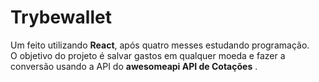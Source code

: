 # Trybewallet

<p>
   Um  feito utilizando <b>React</b>, após quatro messes estudando programação.
   <br>O objetivo do projeto é salvar gastos em qualquer moeda e fazer a conversão usando a API do <b>awesomeapi API de Cotações</b> .
</p>

